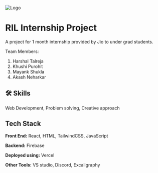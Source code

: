 
![Logo](https://indocanadaeducation.org/wp-content/uploads/2016/05/Reliance-Jio-Logo-e1520793735167.png)
# RIL Internship Project

A project for 1 month internship provided by Jio to under grad students.

Team Members: 
1) Harshal Talreja
2) Khushi Purohit
3) Mayank Shukla
4) Akash Neharkar


## 🛠 Skills
Web Development, Problem solving, Creative approach


## Tech Stack

**Front End:** React, HTML, TailwindCSS, JavaScript

**Backend:** Firebase

**Deployed using:** Vercel

**Other Tools:** VS studio, Discord, Excaligraphy 

